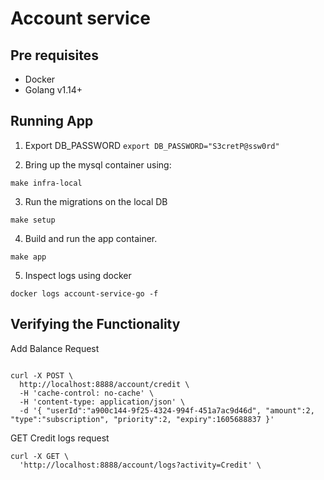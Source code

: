 # Account service


## Pre requisites

- Docker
- Golang v1.14+
 
 
## Running App 

1. Export DB_PASSWORD
`export DB_PASSWORD="S3cretP@ssw0rd"` 

2. Bring up the mysql container using:

`make infra-local`

3. Run the migrations on the local DB 
 
`make setup`

4. Build and run the app container.

`make app`

5. Inspect logs using docker 

`docker logs account-service-go -f`

## Verifying the Functionality

Add Balance  Request
```shell script

curl -X POST \
  http://localhost:8888/account/credit \
  -H 'cache-control: no-cache' \
  -H 'content-type: application/json' \
  -d '{ "userId":"a900c144-9f25-4324-994f-451a7ac9d46d", "amount":2, "type":"subscription", "priority":2, "expiry":1605688837 }'
```

GET Credit logs request
```shell script
curl -X GET \
  'http://localhost:8888/account/logs?activity=Credit' \
 
```


